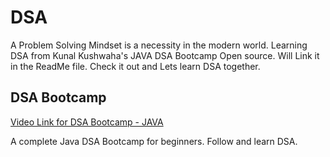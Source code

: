 # DSA
A Problem Solving Mindset is a necessity in the modern world. Learning DSA from Kunal Kushwaha's JAVA DSA Bootcamp Open source. Will Link it in the ReadMe file. Check it out and Lets learn DSA together.
<h2> DSA Bootcamp </h2>
<a href = "https://youtu.be/wn49bJOYAZM"> Video Link for DSA Bootcamp - JAVA </a>
<p> A complete Java DSA Bootcamp for beginners. Follow and learn DSA. </p>
